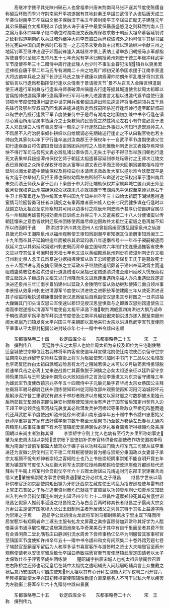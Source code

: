 <!-- { "loadSidebar": true } -->
　　髙继冲字賛平其先陜州硖石人也曾祖季兴唐末荆南司马张环逐其节度使陈儒自称留后环败而季兴守荆南梁开平初遂据有其地封秦王卒諡曰武信子从诲后唐天成三年袭位封南平王卒諡曰文献子保融汉干祐五年袭封南平王卒諡曰正懿无子建隆元年其弟保勗嗣立太祖即授以节度使从诲于诸子中最爱保勗虽盛怒见之则释然荆南人目之爲万事休四年卒子继冲袭位时湖南张文表叛周保权求救于朝廷太祖命慕容延钊讨之延钊假道荆南约以兵过城外继冲大将李景威曰兵尚权谲城外之约可信乎其秘书监孙光宪曰中国自周世宗时已有混一之志况圣宋受命眞主出焉以理谕继冲令献三州之地延钊军至继冲出迎于郊而前锋遽入其城继冲惧上表纳土请举族归朝授马歩军都指挥使自季兴至继冲五帅凡五十七年光宪有学术归朝授黄州刺史干徳三年继冲拜武寜军节度使卒年三十二赠侍中周行逢武陵人也少时不事生业甞犯法配镇兵以骁勇累迁禆校自唐干寜二年马氏专有湖南二十州之地周广顺初兄弟争国求援于江南李景遣大将边镐率兵赴之因下长沙迁马氏之族于建康以镐爲潭帅防朗州军乱推牙将刘言爲留后言以行逢爲都指挥使行逢以众情表于景请授言节景不从召言入金陵言惧遣副使王进逵行军何眞与行逢率舟师袭破潭州镐遁去行逢等据其城遣使言状周太祖即以言爲朗帅进逵爲潭帅行逢爲潭州行军司马未几进逵害言太祖以进逵代爲节度使行逢领鄂州节度使知潭州显徳中世宗用兵淮甸诏进逵出师进逵遣禆将潘叔嗣领兵五千爲先锋行及鄂州界叔嗣乃回戈袭进逵进逵败走爲叔嗣所杀迎行逢爲帅行逢至即斩叔嗣以徇世宗乃授行逢武平军节度使兼侍中于是尽有湖南之地国初加兼中书令行逢在镇尽心爲治所用官属率皆廉介之士条教简约民皆恱之然性猜忌左右小有忤意必寘于法夫人邓氏谏曰人情有善恶安得一槩杀之乎行逢怒曰此外事妇人何知行逢既爲帅夫人不爲屈不入府治躬率奴仆耕织以自给赋调必先期输送行逢止之不从曰税官物也若主帅自免其家何以率下乎行逢卒追封汝南郡王子保权年十一自武平军节度副使袭父位初行逢疾亟召将佐谓曰吾起垅亩爲团兵同时之人皆死惟衡州刺史张文表独存焉常怏怏不得行军司马吾死文表必爲乱诸公善佐吾儿无失土宇必不得已当举族归朝也行逢死文表果举兵叛据潭州保权乞师于朝廷太祖遣慕容延钊李处耘等讨之王师次江陵文表已爲保权之众所杀保权牙校张从富等以谓文表已平而王师未回惧爲袭取相与拒守延钊以闻太祖遣中使谕保权及将校曰尔本请师求救故发大军以拯尔难今妖孽既平是有大造于尔辈何乃反拒王师也保权幼爲左右所制不从命遂讨之保权出军于澧州南兵未交而溃王师获从富于西山下枭首于市大将汪端劫保权并家属弃城亡匿山洞王师至数月获保权克岳州端拥保权众冦掠未几亦就擒磔于市湖湘悉平保权至京师以爲右千牛卫上将军累迁左羽林统军太平兴国九年知并州卒年三十四始太祖既下湖湘思得通蛮情习险阨智勇可任者以镇抚之有秦再雄者辰州傜人也长七尺武健多谋在行逢时以战鬬立功太祖召至京师察知其可用以边事付之除辰州刺史赐予甚厚仍使自辟官属尽与一州租赋再雄誓死报効至州日训练土兵得三千人又遣亲校二十八人分使诸蛮以传朝廷懐来之意悉皆欵附迁辰州团练使再雄尽瘁边圉故终太祖世无蛮貊之患再雄不知所以终因附于此
　　陈洪进字济川其先泗州人也曾祖爲闽官遭乱因家泉州之仙游县唐光启中王潮陷泉州以福州观察使王审知爲副潮卒审知据其位梁册审知爲闽王二十九年而卒其子延翰继逾年而被杀其弟延钧袭八年遂僭帝号十一年卒子昶嗣被逐而叔延义立以其弟延政爲建州刺史既而背命自立国号商六年閤门使连重遇推客省使朱文进以夺其位复号闽时晋天福七年也文进以黄绍颇爲泉州刺史程赟漳州刺史许文稹汀州刺史泉人念王氏爲羣逆分据指挥使留从效王忠顺董思安谋复王氏于是募敢死士五十人而洪进与焉夜擒绍颇杀之立延政从子继勲欲送绍颇首于建州奉延政爲主而道阻贼盛莫敢往者独洪进请行道逢贼语以泉福已定贼遂溃洪进至建州延政大恱既而程赟立延政从子继成许文稹又以汀州降而朱文进爲连重遇所杀福人亦杀重遇延政遂遣洪进还泉州三年江南李景陷建州以延政入金陵明年留从效劫继勲使降江南自领州事李景授从效泉州刺史进清源军节度使以洪进佐之进职统军使建隆三年从效死洪进诬其子绍镃将叛执送建康推副使张汉思爲留后自爲副使汉思患其专将图之一日洪进袖大鏁鏁其门叩头谓汉思曰军使速以郡印见授汉思皇惧亟与之即置汉思别馆遣使告江南而李煜遂授以清源军节度使自太祖平泽潞下维取荆湖威震四海洪进大惧乃请命于朝改清源军爲平海军拜洪进节度使及江南平呉越钱俶来朝洪进亦遂入觐至南劒州闻太祖崩乃归镇发哀太平兴国三年来朝即以其地来归太宗以洪进爲武寜军节度使同平章事从平太原封杞国公进封岐卒年七十一赠中书令諡曰忠顺

　　东都事略卷二十四
　　钦定四库全书
　　东都事略卷二十五　　　宋　王　称　撰列传八
　　吴廷祚字庆之太原人也始仕周太祖为亲校及即位为庄宅副使稍迁皇城使世宗即位迁右羽林将军内客省使逾年拜宣徽北院使迁南院使西京留守世宗征闗南以廷祚留守京师拜左骁衞上将军为枢密使宋兴加同中书门下二品以父名璋故也李筠反廷祚白太祖曰潞城岩险且有太行之阻贼若保之未可以岁月破筠素恃勇轻脱若速举兵击之必离上党来逆战兽亡其薮鱼脱于渊擒之必矣太祖遂亲征以廷祚留守京师筠果领兵与王师战泽州南筠众大败如廷祚之言及征李重进又为东京留守建隆三年为雄武军节度使改镇京兆卒年五十四赠侍中子元扆元扆字君华尚太宗女蔡国公主拜左衞将军驸马都尉迁庆州团练使知郓州徙河阳改郢州观察使再知河阳河溢城将坏元扆躬渉泥泞督工壅塞民有避水于林杪者既济以舟檝又以家财赈之时数郡被水患独元扆所部民无垫溺眞宗即位换安州观察使知澶州治有声迁宁国军留后知定州契丹入边王超王继忠领兵逾唐河战元扆度其必败濳发兵护河桥起等果败敌众至桥见阵整而遁代还拜武胜军节度使出知潞州徙徐州改镇山南东道卒年五十赠中书令諡曰忠惠始父廷祚厚重寡言齐家有法好儒学聚书数千卷至元扆聚书乃至数万卷读左氏春秋尤通内典精笔札临事庄重御下有术在藩镇能爱民待賔佐必尽礼奉身简素所得禄赐均及亲族国朝以来尚主者独称其贤
　　李崇矩字守则上党人也幼有至行为乡里所称始事史肈为亲吏周太祖以崇矩世宗帐下显徳初补供奉官转供备库副使改作坊使国初李筠叛为南面行营前军都监大破筠众于碾子谷以功拜右监门衞大将军充三司使从征李重进还为宣徽北院使判三司干徳二年拜枢密使赵普为相与崇矩分秉国政以女妻普子承宗太祖颇不恱有郑伸者崇矩之客倾险士也乃上书告崇矩阴事崇矩不能自明开寳五年罢为镇国军节度使入为左衞大将军太宗即位授岭南都廵检使改琼崖儋万都廵检代还拜右千牛衞上将军判金吾街仗卒年六十五赠太尉諡曰元靖追封河东郡王崇矩寡言尚信义史肈被祸崇矩方事世宗既贵遇肈之孙必优礼之子继昌
　　继昌字世长以荫补供奉官迁如京副使崇矩出镇为牙职迁西京左藏库使王均乱为招安廵检使与雷有终上官正石普破之于弥牟追至资州而均已就擒于富顺监以功领奨州刺史知青州又知延州入判右金吾街仗拜连州刺史出知泾州卒年七十二继昌性谨厚郑伸死其母贫饿尝诣继昌乞假家人憾前事诟逐之继昌怜之乃与白金百两时称其长者继昌之子勗尚太宗女万寿公主是谓齐国献穆大长公王旧制尚主者升居诸父之列眞宗特于其名上益遵字陞为崇矩之子焉
　　遵勗字公武初授左龙武将军驸马都尉赐第永宁里主既下降而所居堂甎华有翔凤者命工琢去主服有虬龙文屏藏之眞宗喜顾待加异常称其好学为人醖借喜读书通浮屠性理之说居第园池聚名华奇果美石于其中有自千里而至者其费不赀有会贤闲燕二堂北隅有庄曰静渊引流水周舍下尝师事杨亿亿卒为制服营其家事积官至镇国军节度使知许州卒年五十一赠中书令諡曰和文有闲燕集二十卷外馆芳题七卷子端懿官至鎭潼军留后为人和厚多读书喜賔客所与游皆时之贤士大夫端慤官至蔡州观察使请老以安徳军留后致仕卒諡曰恭敏端愿官至节度使歴镇武康定国请老以太子太保致仕卒子评官至成州团练使
　　楚昭辅字拱辰宋城人也初太祖典禁衞尝召置左右陈桥之还师也昭宪皇后在城中太祖忧之遣昭辅先入问起居昭辅具言士众推戴之状后意乃安国初为军器库使知州太祖以其有心计拜左骁衞大将军权判三司开寳六年拜枢密副使太平兴国初拜枢密使昭辅性勤谨介直掌枢务人不可干以私六年以疾罢为左骁衞上将军卒年六十九赠侍中諡曰景襄








　　东都事略卷二十五
　　钦定四库全书
　　东都事略卷二十六　　　宋　王　称　撰列传九
